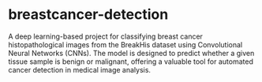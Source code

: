 # breastcancer-detection
A deep learning-based project for classifying breast cancer histopathological images from the BreakHis dataset using Convolutional Neural Networks (CNNs). The model is designed to predict whether a given tissue sample is benign or malignant, offering a valuable tool for automated cancer detection in medical image analysis.
